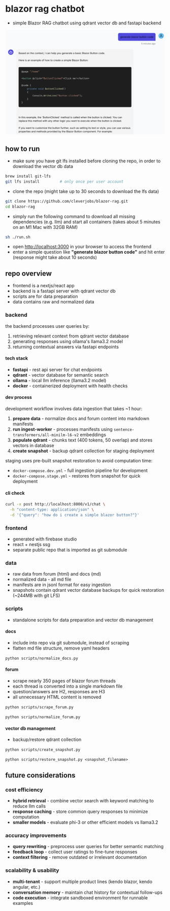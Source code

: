 # blazor rag chatbot

- simple Blazor RAG chatbot using qdrant vector db and fastapi backend

![screenshot](./screenshot.png)

## how to run

- make sure you have git lfs installed before cloning the repo, in order to download the vector db data
```bash
brew install git-lfs
git lfs install         # only once per user account
```

- clone the repo (might take up to 30 seconds to download the lfs data)
```bash
git clone https://github.com/cleverjobs/blazor-rag.git
cd blazor-rag
```

- simply run the following command to download all missing dependencies (e.g. llm) and start all containers (takes about 5 minutes on an M1 Mac with 32GB RAM)
```bash
sh ./run.sh
```

- open [http://localhost:3000](http://localhost:3000) in your browser to access the frontend
- enter a simple question like **"generate blazor button code"** and hit enter (response might take about 10 seconds)

## repo overview

- frontend is a nextjs/react app
- backend is a fastapi server with qdrant vector db
- scripts are for data preparation
- data contains raw and normalized data

### backend

the backend processes user queries by:
1. retrieving relevant context from qdrant vector database
2. generating responses using ollama's llama3.2 model
3. returning contextual answers via fastapi endpoints

#### tech stack

- **fastapi** - rest api server for chat endpoints
- **qdrant** - vector database for semantic search
- **ollama** - local llm inference (llama3.2 model)
- **docker** - containerized deployment with health checks

#### dev process

development workflow involves data ingestion that takes ~1 hour:

1. **prepare data** - normalize docs and forum content into markdown manifests
2. **run ingest-worker** - processes manifests using `sentence-transformers/all-minilm-l6-v2` embeddings
3. **populate qdrant** - chunks text (400 tokens, 50 overlap) and stores vectors in database
4. **create snapshot** - backup qdrant collection for staging deployment

staging uses pre-built snapshot restoration to avoid computation time:
- `docker-compose.dev.yml` - full ingestion pipeline for development
- `docker-compose.stage.yml` - restores from snapshot for quick deployment

#### cli check

```bash
curl -x post http://localhost:8000/v1/chat \
  -h "content-type: application/json" \
  -d '{"query": "how do i create a simple blazor button?"}'
```

### frontend

- generated with firebase studio
- react + nestjs ssg
- separate public repo that is imported as git submodule

### data

- raw data from forum (html) and docs (md)
- normalized data - all md file
- manifests are in jsonl format for easy ingestion
- snapshots contain qdrant vector database backups for quick restoration (~244MB with git LFS)

### scripts

- standalone scripts for data preparation and vector db management

#### docs

- include into repo via git submodule, instead of scraping
- flatten md file structure, remove yaml headers

```python scripts/normalize_docs.py```

#### forum

- scrape nearly 350 pages of blazor forum threads
- each thread is converted into a single markdown file
- question/answers are H2, responses are H3
- all unnecessary HTML content is removed

```python scripts/scrape_forum.py```

```python scripts/normalize_forum.py```

#### vector db management

 - backup/restore qdrant collection

```python scripts/create_snapshot.py```

```python scripts/restore_snapshot.py <snapshot_filename>```

## future considerations

### cost efficiency
- **hybrid retrieval** - combine vector search with keyword matching to reduce llm calls
- **response caching** - store common query responses to minimize computation
- **smaller models** - evaluate phi-3 or other efficient models vs llama3.2

### accuracy improvements
- **query rewriting** - preprocess user queries for better semantic matching
- **feedback loop** - collect user ratings to fine-tune responses
- **context filtering** - remove outdated or irrelevant documentation

### scalability & usability
- **multi-tenant** - support multiple product lines (kendo blazor, kendo angular, etc.)
- **conversation memory** - maintain chat history for contextual follow-ups
- **code execution** - integrate sandboxed environment for runnable examples


